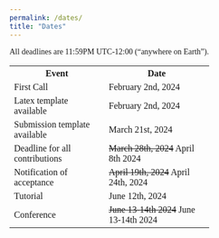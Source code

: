 ```yaml
---
permalink: /dates/
title: "Dates"
---
```


<html>
<head>
<style>
h1, h2, h3, h4, h5, h6 {
  font-family: 'Akaya Telivigala';
}
body {
    font-family: 'Akaya Telivigala';
}

table, th, td {
  border: 1px solid black;
  font-family: 'Akaya Telivigala';
}

tr:nth-child(even) {
  background-color: rgba(150, 212, 212, 0.4);
}
</style>
</head>

<body>
<p>All deadlines are 11:59PM UTC-12:00 (“anywhere on Earth”).</p>

<table style="width:70%">
  <tr>
    <th>Event</th>
    <th>Date</th>
  </tr>
  
  <tr>
    <td>First Call</td>
    <td>February 2nd, 2024</td>
  </tr>
  <tr>
    <td>Latex template available</td>
    <td>February 2nd, 2024</td>
  </tr> 
  <tr>
    <td>Submission template available</td>
    <td>March 21st, 2024</td>
  </tr>
  <tr>
    <td>Deadline for all contributions</td>
    <td><del>March 28th, 2024</del> April 8th 2024</td>
  </tr>

  <tr>
  	<td>Notification of acceptance</td>
    <td><del>April 19th, 2024</del> April 24th, 2024</td>
  </tr>
    <tr>
    <td>Tutorial</td>
    <td>June 12th, 2024 </td>
  </tr>
    <tr>
    <td>Conference</td>
    <td><del>June 13-14th 2024</del> June 13-14th 2024</td>
  </tr>
</table>

</body>
</html>

